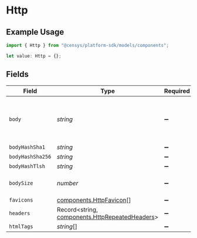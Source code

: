 # Http

## Example Usage

```typescript
import { Http } from "@censys/platform-sdk/models/components";

let value: Http = {};
```

## Fields

| Field                                                                                                                                 | Type                                                                                                                                  | Required                                                                                                                              | Description                                                                                                                           |
| ------------------------------------------------------------------------------------------------------------------------------------- | ------------------------------------------------------------------------------------------------------------------------------------- | ------------------------------------------------------------------------------------------------------------------------------------- | ------------------------------------------------------------------------------------------------------------------------------------- |
| `body`                                                                                                                                | *string*                                                                                                                              | :heavy_minus_sign:                                                                                                                    | The body of the HTTP response. For hosts without a name, the first 64KB are available. For hosts with a name, only 6KB are available. |
| `bodyHashSha1`                                                                                                                        | *string*                                                                                                                              | :heavy_minus_sign:                                                                                                                    | N/A                                                                                                                                   |
| `bodyHashSha256`                                                                                                                      | *string*                                                                                                                              | :heavy_minus_sign:                                                                                                                    | N/A                                                                                                                                   |
| `bodyHashTlsh`                                                                                                                        | *string*                                                                                                                              | :heavy_minus_sign:                                                                                                                    | N/A                                                                                                                                   |
| `bodySize`                                                                                                                            | *number*                                                                                                                              | :heavy_minus_sign:                                                                                                                    | The length, in bytes, of services.http.response.body; at most, 64KB.                                                                  |
| `favicons`                                                                                                                            | [components.HttpFavicon](../../models/components/httpfavicon.md)[]                                                                    | :heavy_minus_sign:                                                                                                                    | N/A                                                                                                                                   |
| `headers`                                                                                                                             | Record<string, [components.HttpRepeatedHeaders](../../models/components/httprepeatedheaders.md)>                                      | :heavy_minus_sign:                                                                                                                    | The key-value header pairs included in the response.                                                                                  |
| `htmlTags`                                                                                                                            | *string*[]                                                                                                                            | :heavy_minus_sign:                                                                                                                    | A list of the <title> and <meta> tags from services.http.response.body.                                                               |
| `htmlTitle`                                                                                                                           | *string*                                                                                                                              | :heavy_minus_sign:                                                                                                                    | The title of the HTML page: the inner contents of the <title> tag in the response body, if present.                                   |
| `protocol`                                                                                                                            | *string*                                                                                                                              | :heavy_minus_sign:                                                                                                                    | The protocol field of the response, which includes the claimed HTTP version number.                                                   |
| `statusCode`                                                                                                                          | *number*                                                                                                                              | :heavy_minus_sign:                                                                                                                    | A 3-digit integer result code indicating the result of the services.http.request.                                                     |
| `statusReason`                                                                                                                        | *string*                                                                                                                              | :heavy_minus_sign:                                                                                                                    | A human-readable phrase describing the status code.                                                                                   |
| `supportedVersions`                                                                                                                   | *string*[]                                                                                                                            | :heavy_minus_sign:                                                                                                                    | N/A                                                                                                                                   |
| `uri`                                                                                                                                 | *string*                                                                                                                              | :heavy_minus_sign:                                                                                                                    | The full path used to make the request, which includes the scheme, host, port (when non-standard), and endpoint.                      |